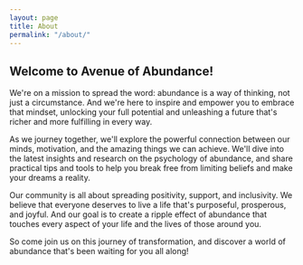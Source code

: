 ```yaml
---
layout: page
title: About
permalink: "/about/"
---
```


## Welcome to Avenue of Abundance!

We're on a mission to spread the word: abundance is a way of thinking, not just a circumstance. And we're here to inspire and empower you to embrace that mindset, unlocking your full potential and unleashing a future that's richer and more fulfilling in every way.

As we journey together, we'll explore the powerful connection between our minds, motivation, and the amazing things we can achieve. We'll dive into the latest insights and research on the psychology of abundance, and share practical tips and tools to help you break free from limiting beliefs and make your dreams a reality.

Our community is all about spreading positivity, support, and inclusivity. We believe that everyone deserves to live a life that's purposeful, prosperous, and joyful. And our goal is to create a ripple effect of abundance that touches every aspect of your life and the lives of those around you.

So come join us on this journey of transformation, and discover a world of abundance that's been waiting for you all along!



